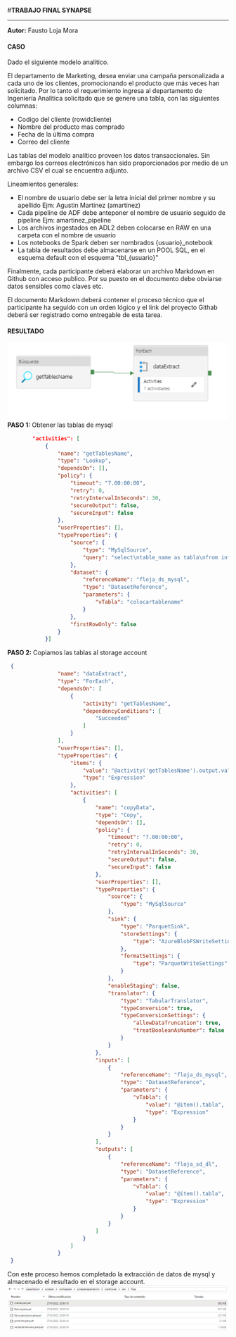 #**TRABAJO FINAL SYNAPSE**

------------
**Autor:** Fausto Loja Mora
#### **CASO**
Dado el siguiente modelo analítico.
 
El departamento de Marketing, desea enviar una campaña personalizada a cada uno de los clientes, promocionando el producto que más veces han solicitado. Por lo tanto el requerimiento ingresa al departamento de Ingeniería Analítica solicitado que se genere una tabla, con las siguientes columnas:

- Codigo del cliente (rowidcliente)
- Nombre del producto mas comprado
- Fecha de la última compra
- Correo del cliente

Las tablas del modelo analítico proveen los datos transaccionales. Sin embargo los correos electrónicos han sido proporcionados por medio de un archivo CSV el cual se encuentra adjunto.

Lineamientos generales:

- El nombre de usuario debe ser la letra inicial del primer nombre y su apellido Ejm: Agustin Martinez (amartinez)
- Cada pipeline de ADF debe anteponer el nombre de usuario seguido de pipeline Ejm: amartinez_pipeline
- Los archivos ingestados en ADL2 deben colocarse en RAW en una carpeta con el nombre de usuario
- Los notebooks de Spark deben ser nombrados  {usuario}_notebook
- La tabla de resultados debe almacenarse en un POOL SQL, en el esquema default con el esquema "tbl_{usuario}"

Finalmente, cada participante deberá elaborar un archivo Markdown en Github con acceso publico. Por su puesto en el documento debe obviarse datos sensibles como claves etc.

El documento Markdown deberá contener el proceso técnico que el participante ha seguido con un orden lógico y el link del proyecto Githab deberá ser registrado como entregable de esta tarea.
#### **RESULTADO**
![](https://raw.githubusercontent.com/faustol/synapse/main/mysql.png)
**PASO 1:** Obtener las tablas de mysql
```json
        "activities": [
            {
                "name": "getTablesName",
                "type": "Lookup",
                "dependsOn": [],
                "policy": {
                    "timeout": "7.00:00:00",
                    "retry": 0,
                    "retryIntervalInSeconds": 30,
                    "secureOutput": false,
                    "secureInput": false
                },
                "userProperties": [],
                "typeProperties": {
                    "source": {
                        "type": "MySqlSource",
                        "query": "select\ntable_name as tabla\nfrom information_schema. tables\nwhere\ntable_schema='dwh'"
                    },
                    "dataset": {
                        "referenceName": "floja_ds_mysql",
                        "type": "DatasetReference",
                        "parameters": {
                            "vTabla": "colocartablename"
                        }
                    },
                    "firstRowOnly": false
                }
            }]
```
**PASO 2:** Copiamos las tablas al storage account
```json
 {
                "name": "dataExtract",
                "type": "ForEach",
                "dependsOn": [
                    {
                        "activity": "getTablesName",
                        "dependencyConditions": [
                            "Succeeded"
                        ]
                    }
                ],
                "userProperties": [],
                "typeProperties": {
                    "items": {
                        "value": "@activity('getTablesName').output.value",
                        "type": "Expression"
                    },
                    "activities": [
                        {
                            "name": "copyData",
                            "type": "Copy",
                            "dependsOn": [],
                            "policy": {
                                "timeout": "7.00:00:00",
                                "retry": 0,
                                "retryIntervalInSeconds": 30,
                                "secureOutput": false,
                                "secureInput": false
                            },
                            "userProperties": [],
                            "typeProperties": {
                                "source": {
                                    "type": "MySqlSource"
                                },
                                "sink": {
                                    "type": "ParquetSink",
                                    "storeSettings": {
                                        "type": "AzureBlobFSWriteSettings"
                                    },
                                    "formatSettings": {
                                        "type": "ParquetWriteSettings"
                                    }
                                },
                                "enableStaging": false,
                                "translator": {
                                    "type": "TabularTranslator",
                                    "typeConversion": true,
                                    "typeConversionSettings": {
                                        "allowDataTruncation": true,
                                        "treatBooleanAsNumber": false
                                    }
                                }
                            },
                            "inputs": [
                                {
                                    "referenceName": "floja_ds_mysql",
                                    "type": "DatasetReference",
                                    "parameters": {
                                        "vTabla": {
                                            "value": "@item().tabla",
                                            "type": "Expression"
                                        }
                                    }
                                }
                            ],
                            "outputs": [
                                {
                                    "referenceName": "floja_sd_dl",
                                    "type": "DatasetReference",
                                    "parameters": {
                                        "vTabla": {
                                            "value": "@item().tabla",
                                            "type": "Expression"
                                        }
                                    }
                                }
                            ]
                        }
                    ]
                }
 }
```
Con este proceso hemos completado la extracción de datos de mysql y almacenado el resultado en el storage account.
![](https://raw.githubusercontent.com/faustol/synapse/main/storage%20inicial.png)
